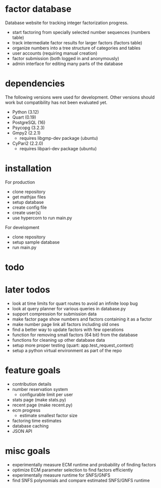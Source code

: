 # factor database

Database website for tracking integer factorization progress.

- start factoring from specially selected number sequences (numbers table)
- track intermediate factor results for larger factors (factors table)
- organize numbers into a tree structure of categories and tables
- user accounts (requiring manual creation)
- factor submission (both logged in and anonymously)
- admin interface for editing many parts of the database

# dependencies

The following versions were used for development. Other versions should work but
compatibility has not been evaluated yet.

- Python (3.12)
- Quart (0.19)
- PostgreSQL (16)
- Psycopg (3.2.3)
- Gmpy2 (2.2.1)
  - requires libgmp-dev package (ubuntu)
- CyPari2 (2.2.0)
  - requires libpari-dev package (ubuntu)

# installation

For production

- clone repository
- get mathjax files
- setup database
- create config file
- create user(s)
- use hypercorn to run main.py

For development

- clone repository
- setup sample database
- run main.py

# todo

# later todos

- look at time limits for quart routes to avoid an infinite loop bug
- look at query planner for various queries in database.py
- support compression for submission data
- make factor page show numbers and factors containing it as a factor
- make number page link all factors including old ones
- find a better way to update factors with few operations
- function for removing small factors (64 bit) from the database
- functions for cleaning up other database data
- setup more proper testing (quart: app.test_request_context)
- setup a python virtual environment as part of the repo

# feature goals

- contribution details
- number reservation system
  - configurable limit per user
- stats page (make stats.py)
- recent page (make recent.py)
- ecm progress
  - estimate smallest factor size
- factoring time estimates
- database caching
- JSON API

# misc goals

- experimentally measure ECM runtime and probability of finding factors
- optimize ECM parameter selection to find factors efficiently
- experimentally measure runtime for SNFS/GNFS
- find SNFS polynomials and compare estimated SNFS/GNFS runtime
